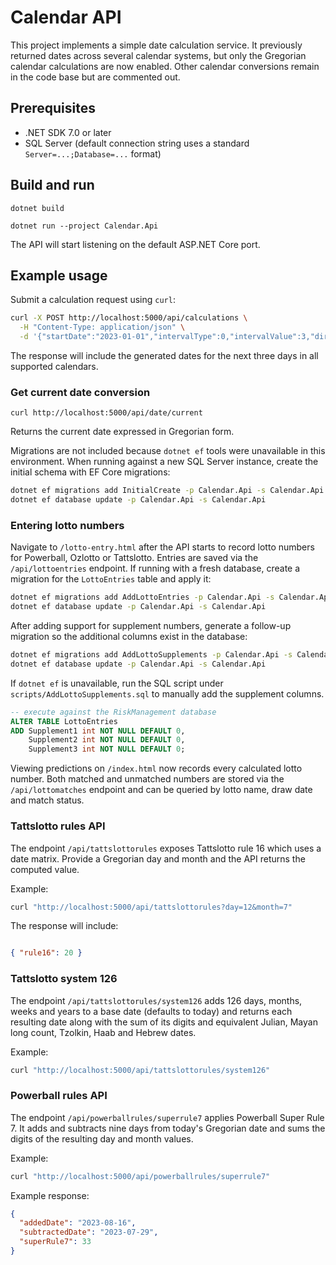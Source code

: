# Calendar API

This project implements a simple date calculation service. It previously returned dates across several calendar systems, but only the Gregorian calendar calculations are now enabled. Other calendar conversions remain in the code base but are commented out.

## Prerequisites
- .NET SDK 7.0 or later
 - SQL Server (default connection string uses a standard `Server=...;Database=...` format)

## Build and run
```
dotnet build

dotnet run --project Calendar.Api
```
The API will start listening on the default ASP.NET Core port.

## Example usage
Submit a calculation request using `curl`:
```bash
curl -X POST http://localhost:5000/api/calculations \
  -H "Content-Type: application/json" \
  -d '{"startDate":"2023-01-01","intervalType":0,"intervalValue":3,"direction":0}'
```
The response will include the generated dates for the next three days in all supported calendars.

### Get current date conversion
```
curl http://localhost:5000/api/date/current
```
Returns the current date expressed in Gregorian form.

Migrations are not included because `dotnet ef` tools were unavailable in this
environment. When running against a new SQL Server instance, create the initial
schema with EF Core migrations:

```bash
dotnet ef migrations add InitialCreate -p Calendar.Api -s Calendar.Api
dotnet ef database update -p Calendar.Api -s Calendar.Api
```

### Entering lotto numbers
Navigate to `/lotto-entry.html` after the API starts to record lotto numbers
for Powerball, Ozlotto or Tattslotto. Entries are saved via the
`/api/lottoentries` endpoint. If running with a fresh database, create a
migration for the `LottoEntries` table and apply it:

```bash
dotnet ef migrations add AddLottoEntries -p Calendar.Api -s Calendar.Api
dotnet ef database update -p Calendar.Api -s Calendar.Api
```

After adding support for supplement numbers, generate a follow-up migration so
the additional columns exist in the database:

```bash
dotnet ef migrations add AddLottoSupplements -p Calendar.Api -s Calendar.Api
dotnet ef database update -p Calendar.Api -s Calendar.Api
```
If `dotnet ef` is unavailable, run the SQL script under
`scripts/AddLottoSupplements.sql` to manually add the supplement columns.

```sql
-- execute against the RiskManagement database
ALTER TABLE LottoEntries
ADD Supplement1 int NOT NULL DEFAULT 0,
    Supplement2 int NOT NULL DEFAULT 0,
    Supplement3 int NOT NULL DEFAULT 0;
```

Viewing predictions on `/index.html` now records every calculated lotto number.
Both matched and unmatched numbers are stored via the `/api/lottomatches`
endpoint and can be queried by lotto name, draw date and match status.

### Tattslotto rules API


The endpoint `/api/tattslottorules` exposes Tattslotto rule 16 which uses a
date matrix. Provide a Gregorian day and month and the API returns the computed
value.



Example:

```bash
curl "http://localhost:5000/api/tattslottorules?day=12&month=7"
```

The response will include:

```json

{ "rule16": 20 }

```

### Tattslotto system 126

The endpoint `/api/tattslottorules/system126` adds 126 days, months, weeks and years to a base date (defaults to today) and returns each resulting date along with the sum of its digits and equivalent Julian, Mayan long count, Tzolkin, Haab and Hebrew dates.

Example:

```bash
curl "http://localhost:5000/api/tattslottorules/system126"
```

### Powerball rules API

The endpoint `/api/powerballrules/superrule7` applies Powerball Super Rule 7. It
adds and subtracts nine days from today's Gregorian date and sums the digits of
the resulting day and month values.

Example:

```bash
curl "http://localhost:5000/api/powerballrules/superrule7"
```

Example response:

```json
{
  "addedDate": "2023-08-16",
  "subtractedDate": "2023-07-29",
  "superRule7": 33
}
```
